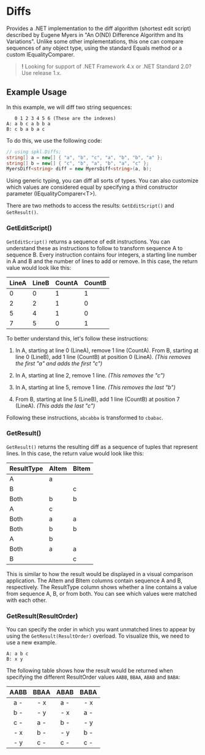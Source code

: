 # Diffs
Provides a .NET implementation to the diff algorithm (shortest edit script) described by Eugene Myers in "An O(ND) Difference Algorithm and Its Variations". Unlike some other implementations, this one can compare sequences of any object type, using the standard Equals method or a custom IEqualityComparer.

> __!__ Looking for support of .NET Framework 4.x or .NET Standard 2.0? 
> Use release 1.x.

## Example Usage
In this example, we will diff two string sequences:
```
   0 1 2 3 4 5 6 (These are the indexes)
A: a b c a b b a
B: c b a b a c
```

To do this, we use the following code:
```csharp
// using spkl.Diffs;
string[] a = new[] { "a", "b", "c", "a", "b", "b", "a" };
string[] b = new[] { "c", "b", "a", "b", "a", "c" };
MyersDiff<string> diff = new MyersDiff<string>(a, b);
```
Using generic typing, you can diff all sorts of types. You can also customize which values are considered equal by specifying a third constructor parameter (IEqualityComparer&lt;T&gt;).

There are two methods to access the results: `GetEditScript()` and `GetResult()`. 

### GetEditScript()
`GetEditScript()` returns a sequence of edit instructions. You can understand these as instructions to follow to transform sequence A to sequence B. Every instruction contains four integers, a starting line number in A and B and the number of lines to add or remove. In this case, the return value would look like this:

| LineA | LineB | CountA | CountB |
|-------|-------|--------|--------|
| 0     | 0     | 1      | 1      |
| 2     | 2     | 1      | 0      |
| 5     | 4     | 1      | 0      |
| 7     | 5     | 0      | 1      |

To better understand this, let's follow these instructions:

1. In A, starting at line 0 (LineA), remove 1 line (CountA).
   From B, starting at line 0 (LineB), add 1 line (CountB) at position 0 (LineA).
   *(This removes the first "a" and adds the first "c")*

2. In A, starting at line 2, remove 1 line.
   *(This removes the "c")*

3. In A, starting at line 5, remove 1 line.
   *(This removes the last "b")*

4. From B, starting at line 5 (LineB), add 1 line (CountB) at position 7 (LineA).
   *(This adds the last "c")*

Following these instructions, `abcabba` is transformed to `cbabac`.


### GetResult()
`GetResult()` returns the resulting diff as a sequence of tuples that represent lines. In this case, the return value would look like this:

| ResultType | AItem | BItem |
|------------|-------|-------|
| A          | a     |       |
| B          |       | c     |
| Both       | b     | b     |
| A          | c     |       |
| Both       | a     | a     |
| Both       | b     | b     |
| A          | b     |       |
| Both       | a     | a     |
| B          |       | c     |

This is similar to how the result would be displayed in a visual comparison application. The AItem and BItem columns contain sequence A and B, respectively. The ResultType column shows whether a line contains a value from sequence A, B, or from both. You can see which values were matched with each other.

### GetResult(ResultOrder)
You can specify the order in which you want unmatched lines to appear by using the `GetResult(ResultOrder)` overload. To visualize this, we need to use a new example.
```
A: a b c
B: x y
```

The following table shows how the result would be returned when specifying the different ResultOrder values `AABB`, `BBAA`, `ABAB` and `BABA`:

| AABB | BBAA | ABAB | BABA |
|:----:|:----:|:----:|:----:|
| a -  | - x  | a -  | - x  |
| b -  | - y  | - x  | a -  |
| c -  | a -  | b -  | - y  |
| - x  | b -  | - y  | b -  |
| - y  | c -  | c -  | c -  |
